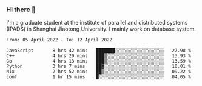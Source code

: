 ### Hi there 👋

I'm a graduate student at the institute of parallel and distributed systems (IPADS) in Shanghai Jiaotong University. I mainly work on database system.

<!--START_SECTION:waka-->

```text
From: 05 April 2022 - To: 12 April 2022

JavaScript       8 hrs 42 mins   ███████░░░░░░░░░░░░░░░░░░   27.98 %
C++              4 hrs 20 mins   ███▒░░░░░░░░░░░░░░░░░░░░░   13.93 %
Go               4 hrs 13 mins   ███▒░░░░░░░░░░░░░░░░░░░░░   13.59 %
Python           3 hrs 7 mins    ██▓░░░░░░░░░░░░░░░░░░░░░░   10.01 %
Nix              2 hrs 52 mins   ██▒░░░░░░░░░░░░░░░░░░░░░░   09.22 %
conf             1 hr 15 mins    █░░░░░░░░░░░░░░░░░░░░░░░░   04.05 %
```

<!--END_SECTION:waka-->

<!--
**yqmmm/yqmmm** is a ✨ _special_ ✨ repository because its `README.md` (this file) appears on your GitHub profile.

Here are some ideas to get you started:

- 🔭 I’m currently working on ...
- 🌱 I’m currently learning ...
- 👯 I’m looking to collaborate on ...
- 🤔 I’m looking for help with ...
- 💬 Ask me about ...
- 📫 How to reach me: ...
- 😄 Pronouns: ...
- ⚡ Fun fact: ...
-->
